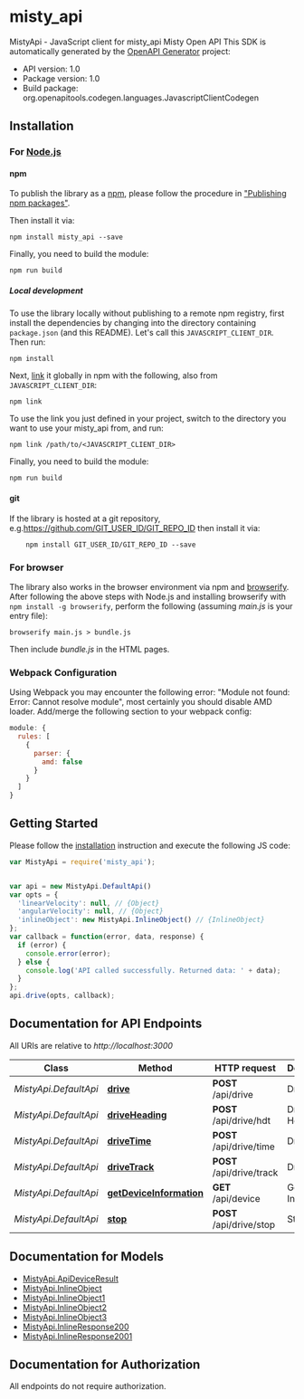 # misty_api

MistyApi - JavaScript client for misty_api
Misty Open API
This SDK is automatically generated by the [OpenAPI Generator](https://openapi-generator.tech) project:

- API version: 1.0
- Package version: 1.0
- Build package: org.openapitools.codegen.languages.JavascriptClientCodegen

## Installation

### For [Node.js](https://nodejs.org/)

#### npm

To publish the library as a [npm](https://www.npmjs.com/), please follow the procedure in ["Publishing npm packages"](https://docs.npmjs.com/getting-started/publishing-npm-packages).

Then install it via:

```shell
npm install misty_api --save
```

Finally, you need to build the module:

```shell
npm run build
```

##### Local development

To use the library locally without publishing to a remote npm registry, first install the dependencies by changing into the directory containing `package.json` (and this README). Let's call this `JAVASCRIPT_CLIENT_DIR`. Then run:

```shell
npm install
```

Next, [link](https://docs.npmjs.com/cli/link) it globally in npm with the following, also from `JAVASCRIPT_CLIENT_DIR`:

```shell
npm link
```

To use the link you just defined in your project, switch to the directory you want to use your misty_api from, and run:

```shell
npm link /path/to/<JAVASCRIPT_CLIENT_DIR>
```

Finally, you need to build the module:

```shell
npm run build
```

#### git

If the library is hosted at a git repository, e.g.https://github.com/GIT_USER_ID/GIT_REPO_ID
then install it via:

```shell
    npm install GIT_USER_ID/GIT_REPO_ID --save
```

### For browser

The library also works in the browser environment via npm and [browserify](http://browserify.org/). After following
the above steps with Node.js and installing browserify with `npm install -g browserify`,
perform the following (assuming *main.js* is your entry file):

```shell
browserify main.js > bundle.js
```

Then include *bundle.js* in the HTML pages.

### Webpack Configuration

Using Webpack you may encounter the following error: "Module not found: Error:
Cannot resolve module", most certainly you should disable AMD loader. Add/merge
the following section to your webpack config:

```javascript
module: {
  rules: [
    {
      parser: {
        amd: false
      }
    }
  ]
}
```

## Getting Started

Please follow the [installation](#installation) instruction and execute the following JS code:

```javascript
var MistyApi = require('misty_api');


var api = new MistyApi.DefaultApi()
var opts = {
  'linearVelocity': null, // {Object} 
  'angularVelocity': null, // {Object} 
  'inlineObject': new MistyApi.InlineObject() // {InlineObject} 
};
var callback = function(error, data, response) {
  if (error) {
    console.error(error);
  } else {
    console.log('API called successfully. Returned data: ' + data);
  }
};
api.drive(opts, callback);

```

## Documentation for API Endpoints

All URIs are relative to *http://localhost:3000*

Class | Method | HTTP request | Description
------------ | ------------- | ------------- | -------------
*MistyApi.DefaultApi* | [**drive**](docs/DefaultApi.md#drive) | **POST** /api/drive | Drive
*MistyApi.DefaultApi* | [**driveHeading**](docs/DefaultApi.md#driveHeading) | **POST** /api/drive/hdt | Drive Heading
*MistyApi.DefaultApi* | [**driveTime**](docs/DefaultApi.md#driveTime) | **POST** /api/drive/time | Drive Time
*MistyApi.DefaultApi* | [**driveTrack**](docs/DefaultApi.md#driveTrack) | **POST** /api/drive/track | Drive Track
*MistyApi.DefaultApi* | [**getDeviceInformation**](docs/DefaultApi.md#getDeviceInformation) | **GET** /api/device | Get Device Information
*MistyApi.DefaultApi* | [**stop**](docs/DefaultApi.md#stop) | **POST** /api/drive/stop | Stop


## Documentation for Models

 - [MistyApi.ApiDeviceResult](docs/ApiDeviceResult.md)
 - [MistyApi.InlineObject](docs/InlineObject.md)
 - [MistyApi.InlineObject1](docs/InlineObject1.md)
 - [MistyApi.InlineObject2](docs/InlineObject2.md)
 - [MistyApi.InlineObject3](docs/InlineObject3.md)
 - [MistyApi.InlineResponse200](docs/InlineResponse200.md)
 - [MistyApi.InlineResponse2001](docs/InlineResponse2001.md)


## Documentation for Authorization

All endpoints do not require authorization.
